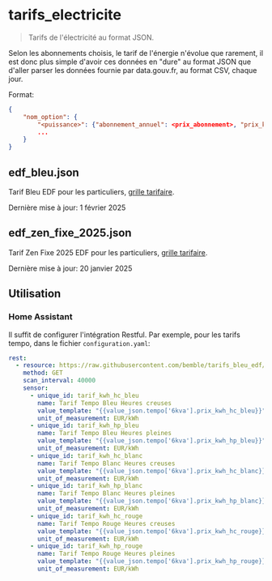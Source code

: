 # tarifs_electricite

> Tarifs de l'électricité au format JSON.

Selon les abonnements choisis, le tarif de l'énergie n'évolue que rarement, il est donc plus simple d'avoir ces données en "dure" au format JSON que d'aller parser les données fournie par data.gouv.fr, au format CSV, chaque jour.

Format:
```json
{
    "nom_option": {
        "<puissance>": {"abonnement_annuel": <prix_abonnement>, "prix_kwh<[plus de details]": <prix du kwh pour cette option, cette puissance>}
        ...
    }
}
```

## edf_bleu.json

Tarif Bleu EDF pour les particuliers, [grille tarifaire](https://particulier.edf.fr/content/dam/2-Actifs/Documents/Offres/Grille_prix_Tarif_Bleu.pdf).

Dernière mise à jour: 1 février 2025

## edf_zen_fixe_2025.json

Tarif Zen Fixe 2025 EDF pour les particuliers, [grille tarifaire](https://particulier.edf.fr/content/dam/2-Actifs/Documents/Offres/Grille-prix-zen-fixe.pdf).

Dernière mise à jour: 20 janvier 2025 

## Utilisation

### Home Assistant

Il suffit de configurer l'intégration Restful. Par exemple, pour les tarifs tempo, dans le fichier `configuration.yaml`:

```yaml
rest:
  - resource: https://raw.githubusercontent.com/bemble/tarifs_bleu_edf/main/edf_bleu.json
    method: GET
    scan_interval: 40000
    sensor:
      - unique_id: tarif_kwh_hc_bleu
        name: Tarif Tempo Bleu Heures creuses
        value_template: "{{value_json.tempo['6kva'].prix_kwh_hc_bleu}}"
        unit_of_measurement: EUR/kWh
      - unique_id: tarif_kwh_hp_bleu
        name: Tarif Tempo Bleu Heures pleines
        value_template: "{{value_json.tempo['6kva'].prix_kwh_hp_bleu}}"
        unit_of_measurement: EUR/kWh
      - unique_id: tarif_kwh_hc_blanc
        name: Tarif Tempo Blanc Heures creuses
        value_template: "{{value_json.tempo['6kva'].prix_kwh_hc_blanc}}"
        unit_of_measurement: EUR/kWh
      - unique_id: tarif_kwh_hp_blanc
        name: Tarif Tempo Blanc Heures pleines
        value_template: "{{value_json.tempo['6kva'].prix_kwh_hp_blanc}}"
        unit_of_measurement: EUR/kWh
      - unique_id: tarif_kwh_hc_rouge
        name: Tarif Tempo Rouge Heures creuses
        value_template: "{{value_json.tempo['6kva'].prix_kwh_hc_rouge}}"
        unit_of_measurement: EUR/kWh
      - unique_id: tarif_kwh_hp_rouge
        name: Tarif Tempo Rouge Heures pleines
        value_template: "{{value_json.tempo['6kva'].prix_kwh_hp_rouge}}"
        unit_of_measurement: EUR/kWh
```